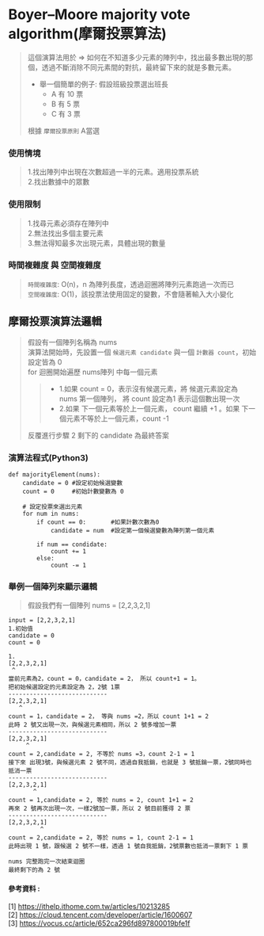 # Boyer–Moore majority vote algorithm(摩爾投票算法)
> 這個演算法用於 => 如何在不知道多少元素的陣列中，找出最多數出現的那個，透過不斷消除不同元素間的對抗，最終留下來的就是多數元素。
> * 舉一個簡單的例子:  假設班級投票選出班長
>   * A 有 10 票  
>   * B 有 5 票  
>   * C 有 3 票  
>     
> 根據 ```摩爾投票原則``` A當選  

### 使用情境  
> 1.找出陣列中出現在次數超過一半的元素。適用投票系統  
> 2.找出數據中的眾數  

### 使用限制  
> 1.找尋元素必須存在陣列中    
> 2.無法找出多個主要元素    
> 3.無法得知最多次出現元素，具體出現的數量    

### 時間複雜度 與 空間複雜度
> ```時間複雜度```: O(n)，n 為陣列長度，透過迴圈將陣列元素跑過一次而已  
> ```空間複雜度```: O(1)，該投票法使用固定的變數，不會隨著輸入大小變化  
> 
## 摩爾投票演算法邏輯
> 假設有一個陣列名稱為 nums  
> 演算法開始時，先設置一個 ```候選元素 candidate``` 與一個 ```計數器 count```，初始設定皆為 0  
> for 迴圈開始遍歷 nums陣列 中每一個元素  
> > * 1.如果 count = 0，表示沒有候選元素，將 候選元素設定為 nums 第一個陣列， 將 count 設定為1 表示這個數出現一次
> > * 2.如果 下一個元素等於上一個元素， count 繼續 +1 。如果 下一個元素不等於上一個元素，count -1   
>
>反覆進行步驟 2 剩下的 candidate 為最終答案

### 演算法程式(Python3)
```
def majorityElement(nums):
    candidate = 0 #設定初始候選變數
    count = 0     #初始計數變數為 0

    # 設定投票來選出元素
    for num in nums:
        if count == 0:       #如果計數次數為0
            candidate = num  #設定第一個候選變數為陣列第一個元素

        if num == condidate:
            count += 1
        else:
            count -= 1
```

### 舉例一個陣列來顯示邏輯
> 假設我們有一個陣列 nums = [2,2,3,2,1]
```
input = [2,2,3,2,1]
1.初始值
candidate = 0 
count = 0  

1.
[2,2,3,2,1]
 ^
當前元素為2，count = 0，candidate = 2， 所以 count+1 = 1。
把初始候選設定的元素設定為 2，2號 1票
----------------------------
[2,2,3,2,1]
   ^
count = 1，candidate = 2， 等與 nums =2，所以 count 1+1 = 2
此時 2 號又出現一次，與候選元素相同，所以 2 號多增加一票
----------------------------
[2,2,3,2,1]
     ^
count = 2,candidate = 2, 不等於 nums =3，count 2-1 = 1
接下來 出現3號，與候選元素 2 號不同，透過自我抵銷，也就是 3 號抵銷一票，2號同時也抵消一票
----------------------------
[2,2,3,2,1]
       ^
count = 1,candidate = 2, 等於 nums = 2, count 1+1 = 2
再來 2 號再次出現一次，一樣2號加一票，所以 2 號目前獲得 2 票
----------------------------
[2,2,3,2,1]
         ^
count = 2,candidate = 2, 等於 nums = 1, count 2-1 = 1
此時出現 1 號，跟候選 2 號不一樣，透過 1 號自我抵銷，2號票數也抵消一票剩下 1 票

nums 完整跑完一次結束迴圈
最終剩下的為 2 號
``` 

#### 參考資料 :  
[1] https://ithelp.ithome.com.tw/articles/10213285  
[2] https://cloud.tencent.com/developer/article/1600607  
[3] https://vocus.cc/article/652ca296fd897800019bfe1f
